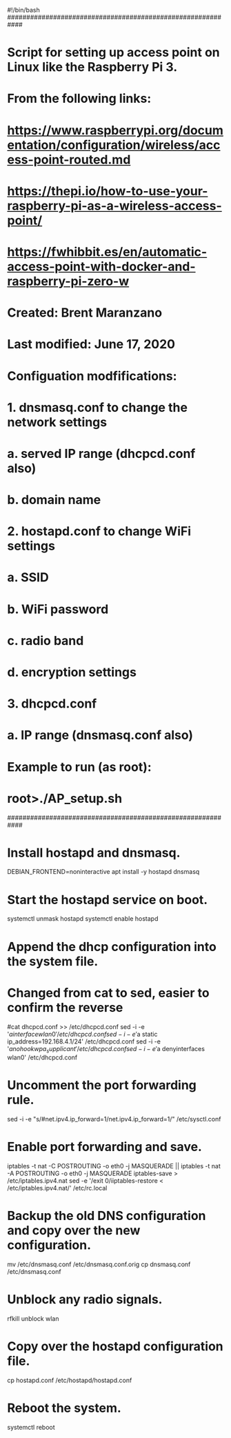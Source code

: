 #!/bin/bash
############################################################
# Script for setting up access point on Linux like the Raspberry Pi 3.
# From the following links:
# https://www.raspberrypi.org/documentation/configuration/wireless/access-point-routed.md
# https://thepi.io/how-to-use-your-raspberry-pi-as-a-wireless-access-point/
# https://fwhibbit.es/en/automatic-access-point-with-docker-and-raspberry-pi-zero-w

# Created: Brent Maranzano
# Last modified: June 17, 2020

# Configuation modfifications:
# 1. dnsmasq.conf to change the network settings
#   a. served IP range (dhcpcd.conf also)
#   b. domain name
# 2. hostapd.conf to change WiFi settings
#   a. SSID
#   b. WiFi password
#   c. radio band
#   d. encryption settings
# 3. dhcpcd.conf
#   a. IP range (dnsmasq.conf also)


# Example to run (as root):
# root>./AP_setup.sh
############################################################

# Install hostapd and dnsmasq.
DEBIAN_FRONTEND=noninteractive apt install -y hostapd dnsmasq

# Start the hostapd service on boot.
systemctl unmask hostapd
systemctl enable hostapd

# Append the dhcp configuration into the system file.
# Changed from cat to sed, easier to confirm the reverse
#cat dhcpcd.conf >> /etc/dhcpcd.conf
sed -i -e '$ainterface wlan0' /etc/dhcpcd.conf
sed -i -e '$a    static ip_address=192.168.4.1/24' /etc/dhcpcd.conf
sed -i -e '$a    nohook wpa_supplicant' /etc/dhcpcd.conf
sed -i -e '$a    denyinterfaces wlan0' /etc/dhcpcd.conf

# Uncomment the port forwarding rule.
sed -i -e "s/#net.ipv4.ip_forward=1/net.ipv4.ip_forward=1/" /etc/sysctl.conf

# Enable port forwarding and save.
iptables -t nat -C POSTROUTING -o eth0 -j MASQUERADE || iptables -t nat -A POSTROUTING -o eth0 -j MASQUERADE
iptables-save > /etc/iptables.ipv4.nat
sed -e '/exit 0/iiptables-restore < /etc/iptables.ipv4.nat/' /etc/rc.local

# Backup the old DNS configuration and copy over the new configuration.
mv /etc/dnsmasq.conf /etc/dnsmasq.conf.orig
cp dnsmasq.conf /etc/dnsmasq.conf

# Unblock any radio signals.
rfkill unblock wlan

# Copy over the hostapd configuration file.
cp hostapd.conf /etc/hostapd/hostapd.conf

# Reboot the system.
systemctl reboot
